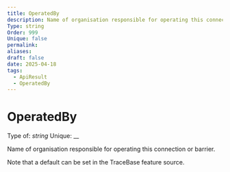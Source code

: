 ```yaml
---
title: OperatedBy
description: Name of organisation responsible for operating this connection or barrier.
Type: string
Order: 999
Unique: false
permalink: 
aliases: 
draft: false
date: 2025-04-18
tags:
  - ApiResult
  - OperatedBy
---
```

# OperatedBy

Type of: _string_
Unique: __

Name of organisation responsible for operating this connection or barrier.

Note that a default can be set in the TraceBase feature source.
